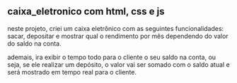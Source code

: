 ## caixa_eletronico com html, css e js

neste projeto, criei um caixa eletrônico com as seguintes funcionalidades: sacar, depositar e mostrar qual o rendimento por mês dependendo do valor do saldo na conta.

ademais, ira exibir o tempo todo para o cliente o seu saldo na conta, ou seja, se ele realizar um depósito, o valor vai ser somado com o saldo atual e será mostrado em tempo real para o cliente.
